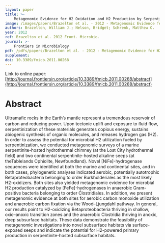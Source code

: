 ```yaml
---
layout: paper
title: >-
    Metagenomic Evidence for H2 Oxidation and H2 Production by Serpentinite-Hosted Subsurface Microbial Communities
image: /images/papers/Brazelton et al. - 2012 - Metagenomic Evidence for H2 Oxidation and H2 Produ.png
authors: Brazelton, William J.; Nelson, Bridget; Schrenk, Matthew O.
year: 2012
ref: Brazelton et al. 2012 Front. Microbio.
journal: >-
    Frontiers in Microbiology
pdf: /pdfs/papers/Brazelton et al. - 2012 - Metagenomic Evidence for H2 Oxidation and H2 Produ.pdf
supplement: 
doi: 10.3389/fmicb.2011.00268
---
```


Link to online paper: [http://journal.frontiersin.org/article/10.3389/fmicb.2011.00268/abstract](http://journal.frontiersin.org/article/10.3389/fmicb.2011.00268/abstract)

# Abstract

Ultramaﬁc rocks in the Earth’s mantle represent a tremendous reservoir of carbon and reducing power. Upon tectonic uplift and exposure to ﬂuid ﬂow, serpentinization of these materials generates copious energy, sustains abiogenic synthesis of organic molecules, and releases hydrogen gas (H2). In order to assess the potential for microbial H2 utilization fueled by serpentinization, we conducted metagenomic surveys of a marine serpentinite-hosted hydrothermal chimney (at the Lost City hydrothermal ﬁeld) and two continental serpentinite-hosted alkaline seeps (at theTablelands Ophiolite, Newfoundland). Novel [NiFe]-hydrogenase sequences were identiﬁed at both the marine and continental sites, and in both cases, phylogenetic analyses indicated aerobic, potentially autotrophic Betaproteobacteria belonging to order Burkholderiales as the most likely H2-oxidizers. Both sites also yielded metagenomic evidence for microbial H2 production catalyzed by [FeFe]-hydrogenases in anaerobic Gram-positive bacteria belonging to order Clostridiales. In addition, we present metagenomic evidence at both sites for aerobic carbon monoxide utilization and anaerobic carbon ﬁxation via the Wood–Ljungdahl pathway. In general, our results point to H2-oxidizing Betaproteobacteria thriving in shallow, oxic–anoxic transition zones and the anaerobic Clostridia thriving in anoxic, deep subsurface habitats. These data demonstrate the feasibility of metagenomic investigations into novel subsurface habitats via surface-exposed seeps and indicate the potential for H2-powered primary production in serpentinite-hosted subsurface habitats.

